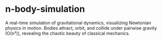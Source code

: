 # n-body-simulation
A real-time simulation of gravitational dynamics, visualizing Newtonian physics in motion. Bodies attract, orbit, and collide under pairwise gravity (O(n²)), revealing the chaotic beauty of classical mechanics.
